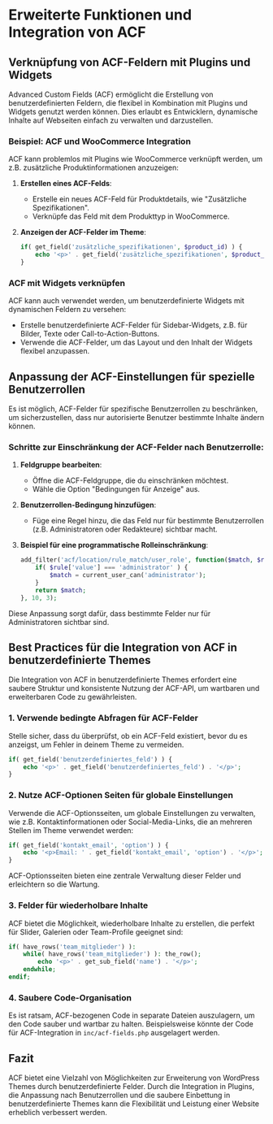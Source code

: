 
# Erweiterte Funktionen und Integration von ACF

## Verknüpfung von ACF-Feldern mit Plugins und Widgets

Advanced Custom Fields (ACF) ermöglicht die Erstellung von benutzerdefinierten Feldern, die flexibel in Kombination mit Plugins und Widgets genutzt werden können. Dies erlaubt es Entwicklern, dynamische Inhalte auf Webseiten einfach zu verwalten und darzustellen.

### Beispiel: ACF und WooCommerce Integration
ACF kann problemlos mit Plugins wie WooCommerce verknüpft werden, um z.B. zusätzliche Produktinformationen anzuzeigen:
1. **Erstellen eines ACF-Felds**:
   - Erstelle ein neues ACF-Feld für Produktdetails, wie "Zusätzliche Spezifikationen".
   - Verknüpfe das Feld mit dem Produkttyp in WooCommerce.

2. **Anzeigen der ACF-Felder im Theme**:
   ```php
   if( get_field('zusätzliche_spezifikationen', $product_id) ) {
       echo '<p>' . get_field('zusätzliche_spezifikationen', $product_id) . '</p>';
   }
   ```

### ACF mit Widgets verknüpfen
ACF kann auch verwendet werden, um benutzerdefinierte Widgets mit dynamischen Feldern zu versehen:
- Erstelle benutzerdefinierte ACF-Felder für Sidebar-Widgets, z.B. für Bilder, Texte oder Call-to-Action-Buttons.
- Verwende die ACF-Felder, um das Layout und den Inhalt der Widgets flexibel anzupassen.

## Anpassung der ACF-Einstellungen für spezielle Benutzerrollen

Es ist möglich, ACF-Felder für spezifische Benutzerrollen zu beschränken, um sicherzustellen, dass nur autorisierte Benutzer bestimmte Inhalte ändern können.

### Schritte zur Einschränkung der ACF-Felder nach Benutzerrolle:
1. **Feldgruppe bearbeiten**:
   - Öffne die ACF-Feldgruppe, die du einschränken möchtest.
   - Wähle die Option "Bedingungen für Anzeige" aus.

2. **Benutzerrollen-Bedingung hinzufügen**:
   - Füge eine Regel hinzu, die das Feld nur für bestimmte Benutzerrollen (z.B. Administratoren oder Redakteure) sichtbar macht.

3. **Beispiel für eine programmatische Rolleinschränkung**:
   ```php
   add_filter('acf/location/rule_match/user_role', function($match, $rule, $options) {
       if( $rule['value'] === 'administrator' ) {
           $match = current_user_can('administrator');
       }
       return $match;
   }, 10, 3);
   ```

Diese Anpassung sorgt dafür, dass bestimmte Felder nur für Administratoren sichtbar sind.

## Best Practices für die Integration von ACF in benutzerdefinierte Themes

Die Integration von ACF in benutzerdefinierte Themes erfordert eine saubere Struktur und konsistente Nutzung der ACF-API, um wartbaren und erweiterbaren Code zu gewährleisten.

### 1. Verwende bedingte Abfragen für ACF-Felder
Stelle sicher, dass du überprüfst, ob ein ACF-Feld existiert, bevor du es anzeigst, um Fehler in deinem Theme zu vermeiden.
```php
if( get_field('benutzerdefiniertes_feld') ) {
    echo '<p>' . get_field('benutzerdefiniertes_feld') . '</p>';
}
```

### 2. Nutze ACF-Optionen Seiten für globale Einstellungen
Verwende die ACF-Optionsseiten, um globale Einstellungen zu verwalten, wie z.B. Kontaktinformationen oder Social-Media-Links, die an mehreren Stellen im Theme verwendet werden:
```php
if( get_field('kontakt_email', 'option') ) {
    echo '<p>Email: ' . get_field('kontakt_email', 'option') . '</p>';
}
```
ACF-Optionsseiten bieten eine zentrale Verwaltung dieser Felder und erleichtern so die Wartung.

### 3. Felder für wiederholbare Inhalte
ACF bietet die Möglichkeit, wiederholbare Inhalte zu erstellen, die perfekt für Slider, Galerien oder Team-Profile geeignet sind:
```php
if( have_rows('team_mitglieder') ):
    while( have_rows('team_mitglieder') ): the_row();
        echo '<p>' . get_sub_field('name') . '</p>';
    endwhile;
endif;
```

### 4. Saubere Code-Organisation
Es ist ratsam, ACF-bezogenen Code in separate Dateien auszulagern, um den Code sauber und wartbar zu halten. Beispielsweise könnte der Code für ACF-Integration in `inc/acf-fields.php` ausgelagert werden.

## Fazit

ACF bietet eine Vielzahl von Möglichkeiten zur Erweiterung von WordPress Themes durch benutzerdefinierte Felder. Durch die Integration in Plugins, die Anpassung nach Benutzerrollen und die saubere Einbettung in benutzerdefinierte Themes kann die Flexibilität und Leistung einer Website erheblich verbessert werden.
